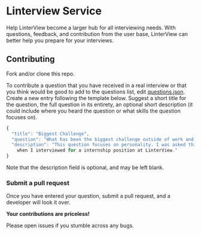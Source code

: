 # Linterview Service

Help LinterView become a larger hub for all interviewing needs. With questions, 
feedback, and contribution from the user base, LinterView can better help you prepare 
for your interviews.

## Contributing

Fork and/or clone this repo.

To contribute a question that you have received in a real interview or that you
think would be good to add to the questions list, edit 
[questions.json](https://github.com/linterview-project/service/blob/main/questions.json).
Create a new entry following the template below. Suggest a short title for the question,
the full question in its entirety, an optional short description (it could include
where you heard the question or what skills the question focuses on).

```js
{
  "title": "Biggest Challenge",
  "question": "What has been the biggest challenge outside of work and school for you?",
  "description": "This question focuses on personality. I was asked this question
    when I interviewed for a internship position at LinterView."
}
```

Note that the description field is optional, and may be left blank.

### Submit a pull request

Once you have entered your question, submit a pull request, and a developer will
look it over. 

**Your contributions are priceless!**

Please open issues if you stumble across any bugs.

